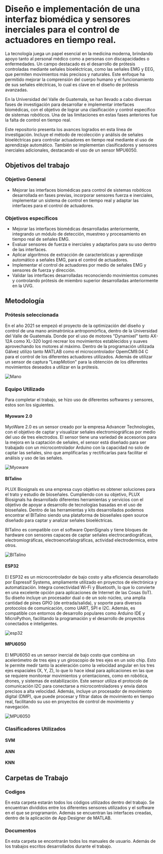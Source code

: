 # Diseño e implementación de una interfaz biomédica y sensores inerciales para el control de actuadores en tiempo real.
La tecnología juega un papel esencial en la medicina moderna, brindando apoyo tanto al personal médico como a personas con discapacidades o enfermedades. Un campo destacado es el desarrollo de prótesis controladas mediante señales bioeléctricas, como las señales EMG y EEG, que permiten movimientos más precisos y naturales. Este enfoque ha permitido mejorar la comprensión del cuerpo humano y el funcionamiento de sus señales eléctricas, lo cual es clave en el diseño de prótesis avanzadas.

En la Universidad del Valle de Guatemala, se han llevado a cabo diversas fases de investigación para desarrollar e implementar interfaces biomédicas, con el objetivo de lograr una clasificación y control específico de sistemas robóticos. Una de las limitaciones en estas fases anteriores fue la falta de control en tiempo real.

Este repositorio presenta los avances logrados en esta línea de investigación. Incluye el método de recolección y análisis de señales bioeléctricas para controlar actuadores en tiempo real mediante el uso de aprendizaje automático. También se implementan clasificadores y sensores inerciales adicionales, destacando el uso de un sensor MPU6050.

## Objetivos del trabajo
### Objetivo General
* Mejorar las interfaces biomédicas para control de sistemas robóticos desarrollada en fases previas, incorporar sensores fuerza e inerciales, implementar un sistema de control en tiempo real y adaptar las interfaces para el control de actuadores.
### Objetivos específicos
* Mejorar las interfaces biomédicas desarrolladas anteriormente, integrando un módulo de detección, muestreo y procesamiento en tiempo real de señales EMG.
* Evaluar sensores de fuerza e inerciales y adaptarlos para su uso dentro de las interfaces.
* Aplicar algoritmos de extracción de características y aprendizaje automático a señales EMG, para el control de actuadores.
* Implementar el control de actuadores por medio de señales EMG y sensores de fuerza y dirección.
* Validar las interfaces desarrolladas reconociendo movimientos comunes y controlando prótesis de miembro superior desarrolladas anteriormente en la UVG.

## Metodología
### Prótesis seleccionada
En el año 2021 se empezó el proyecto de la optimización del diseño y control de una mano animatrónica antropomórfica, dentro de la Universidad del Valle de Guatemala. Donde por el uso de motores "Dynamixel" tanto AX-12A como XL-320 logró recrear los movimientos establecidos y suaves aprovechando los motores al máximo. 
Dentro de la programación utilizada Gálvez utilizo tanto MATLAB como el microcontrolador OpemCM9.04 C para el control de los diferentes actuadores utilizados. Además de utilizar un sensor de captura "LeapMotion" para la obtención de los diferentes movimientos deseados a utilizar en la prótesis.

![Mano](https://github.com/user-attachments/assets/e4e6558b-1341-4d50-8599-637e55e8a00e)

### Equipo Utilizado
Para completar el trabajo, se hizo uso de diferentes softwares y sensores, estos son los siguientes.
#### Myoware 2.0
MyoWare 2.0 es un sensor creado por la empresa Advancer Technologies, con el objetivo de captar y visualizar señales electromiográficas por medio del uso de tres electrodos. El sensor tiene una variedad de accesorios para la mejora en la captación de señales, el sensor está diseñado para ser trabajado con un microcontrolador Arduino con la capacidad no solo de captar las señales, sino que amplificarlas y rectificarlas para facilitar el análisis y uso de las señales.

![Myoware](https://github.com/user-attachments/assets/a8c441d7-6fb7-4c7d-b3c1-f3d2a361ace3)


#### BITalino
PLUX Biosignals es una empresa cuyo objetivo es obtener soluciones para el trato y estudio de bioseñales. Cumpliendo con su objetivo, PLUX Biosignals ha desarrollado diferentes herramientas y servicios con el objetivo de apoyar a desarrollo de tecnologías basadas en el uso de bioseñales. Dentro de las herramientas y kits desarrollados podemos encontrar el BITalino siendo una plataforma de bioseñales open source diseñado para captar y analizar señales bioeléctricas.

BITalino es compatible con el software OpenSignals y tiene bloques de hardware con sensores capaces de captar señales electrocardiográficas, electromiográficas, electroencefalográficas, actividad electrodermica, entre otros.

![BITalino](https://github.com/user-attachments/assets/deb640e6-5581-47e4-8ecd-b721391b610b)

#### ESP32
El ESP32 es un microcontrolador de bajo costo y alta eficiencia desarrollado por Espressif Systems, ampliamente utilizado en proyectos de electrónica y automatización. Integra conectividad Wi-Fi y Bluetooth, lo que lo convierte en una excelente opción para aplicaciones de Internet de las Cosas (IoT). Su diseño incluye un procesador dual o de un solo núcleo, una amplia cantidad de pines GPIO (de entrada/salida), y soporte para diversos protocolos de comunicación, como UART, SPI e I2C. Además, es compatible con entornos de desarrollo populares como Arduino IDE y MicroPython, facilitando la programación y el desarrollo de proyectos conectados e inteligentes.

![esp32](https://github.com/user-attachments/assets/2bfcecf9-89e8-4ad4-acaa-d64f8aa06ad3)

#### MPU6050
El MPU6050 es un sensor inercial de bajo costo que combina un acelerómetro de tres ejes y un giroscopio de tres ejes en un solo chip. Esto le permite medir tanto la aceleración como la velocidad angular en los tres ejes espaciales (X, Y, Z), lo que lo hace ideal para aplicaciones en las que se requiere monitorear movimientos y orientaciones, como en robótica, drones, y sistemas de estabilización. Este sensor utiliza el protocolo de comunicación I2C para conectarse a microcontroladores y envía datos precisos a alta velocidad. Además, incluye un procesador de movimiento digital (DMP), que puede procesar y filtrar datos de movimiento en tiempo real, facilitando su uso en proyectos de control de movimiento y navegación.

![MPU6050](https://github.com/user-attachments/assets/ed20d60b-d075-493f-8601-ef81bffc7073)

### Clasificadores Utilizados
#### SVM
#### ANN
#### KNN

## Carpetas de Trabajo
### Codigos
En esta carpeta estarán todos los códigos utilizados dentro del trabajo. Se encuentran divididos entre los diferentes sensores utilizados y el software en el que se programarón. Además se encuentran las interfaces creadas, dentro de la aplicación de App Designer de MATLAB.
### Documentos
En esta carpeta se encontrarán todos los manuales de usuario. Además de los trabajos escritos desarrollados durante el trabajo.

